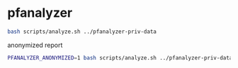 # pfanalyzer


```bash
bash scripts/analyze.sh ../pfanalyzer-priv-data
```

anonymized report

```bash
PFANALYZER_ANONYMIZED=1 bash scripts/analyze.sh ../pfanalyzer-priv-data
```
